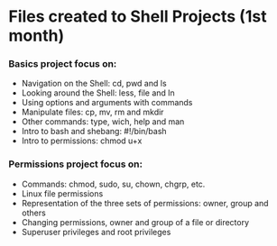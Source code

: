 # Files created to Shell Projects (1st month)

### Basics project focus on:
  - Navigation on the Shell: cd, pwd and ls
  - Looking around the Shell: less, file and ln
  - Using options and arguments with commands
  - Manipulate files: cp, mv, rm and mkdir
  - Other commands: type, wich, help and man
  - Intro to bash and shebang: #!/bin/bash
  - Intro to permissions: chmod u+x

### Permissions project focus on:
  - Commands: chmod, sudo, su, chown, chgrp, etc.
  - Linux file permissions
  - Representation of the three sets of permissions: owner, group and others
  - Changing permissions, owner and group of a file or directory
  - Superuser privileges and root privileges
